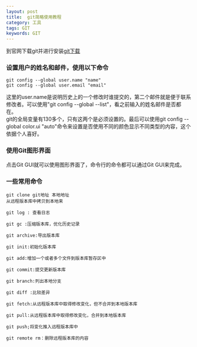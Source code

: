 ```yaml
---
layout: post
title:  git简略使用教程
category: 工具
tags: GIT
keywords: GIT
---
```


到官网下载git并进行安装[git下载](https://git-scm.com/downloads)  

### 设置用户的姓名和邮件，使用以下命令 
	git config --global user.name "name"  
	git config --global user.email "email"  
	
   这里的user.name是说明历史上的一个修改时谁提交的，第二个邮件就是便于联系修改者。可以使用"git config --global --list"，看之前输入的姓名邮件是否都在。  
git的全局变量有130多个，只有这两个是必须设置的。最后可以使用git config --global color.ui "auto"命令来设置是否使用不同的颜色显示不同类型的内容，这个依据个人喜好。

### 使用Git图形界面  
点击Git GUI就可以使用图形界面了，命令行的命令都可以通过Git GUI来完成。

### 一些常用命令

	git clone git地址 本地地址   
	从远程版本库中拷贝到本地来  

	git log : 查看日志

	git gc :压缩版本库，优化历史记录

	git archive:导出版本库

	git init:初始化版本库

	git add:增加一个或者多个文件到版本库暂存区中

	git commit:提交更新版本库

	git branch:列出本地分支

	git diff :比较差异

	git fetch:从远程版本库中取得修改变化，但不合并到本地版本库

	git pull:从远程版本库中取得修改变化，合并到本地版本库

	git push;将变化推入远程版本库中

	git remote rm：删除远程版本库的内容
